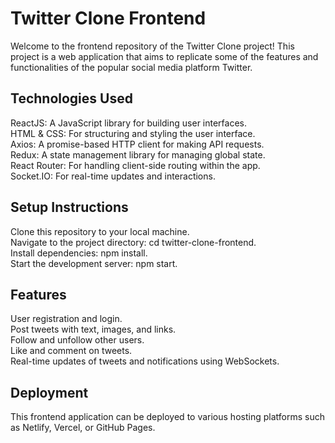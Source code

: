 # Twitter Clone Frontend
Welcome to the frontend repository of the Twitter Clone project! This project is a web application that aims to replicate some of the features and functionalities of the popular social media platform Twitter.

## Technologies Used
ReactJS: A JavaScript library for building user interfaces. \
HTML & CSS: For structuring and styling the user interface. \
Axios: A promise-based HTTP client for making API requests. \
Redux: A state management library for managing global state. \
React Router: For handling client-side routing within the app. \
Socket.IO: For real-time updates and interactions. 
## Setup Instructions
Clone this repository to your local machine. \
Navigate to the project directory: cd twitter-clone-frontend. \
Install dependencies: npm install. \
Start the development server: npm start. 
## Features
User registration and login. \
Post tweets with text, images, and links. \
Follow and unfollow other users. \
Like and comment on tweets. \
Real-time updates of tweets and notifications using WebSockets. 
## Deployment
This frontend application can be deployed to various hosting platforms such as Netlify, Vercel, or GitHub Pages.
